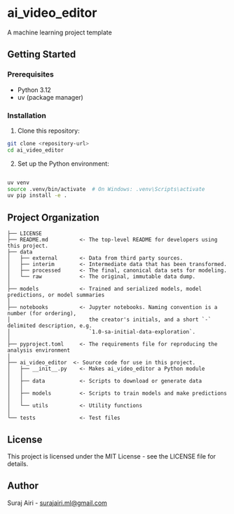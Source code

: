 # ai_video_editor

A machine learning project template

## Getting Started

### Prerequisites

- Python 3.12
- uv (package manager)

### Installation

1. Clone this repository:
```bash
git clone <repository-url>
cd ai_video_editor
```

2. Set up the Python environment:
```bash

uv venv
source .venv/bin/activate  # On Windows: .venv\Scripts\activate
uv pip install -e .

```

## Project Organization

    ├── LICENSE
    ├── README.md          <- The top-level README for developers using this project.
    ├── data
    │   ├── external       <- Data from third party sources.
    │   ├── interim        <- Intermediate data that has been transformed.
    │   ├── processed      <- The final, canonical data sets for modeling.
    │   └── raw            <- The original, immutable data dump.
    │
    ├── models             <- Trained and serialized models, model predictions, or model summaries
    │
    ├── notebooks          <- Jupyter notebooks. Naming convention is a number (for ordering),
    │                         the creator's initials, and a short `-` delimited description, e.g.
    │                         `1.0-sa-initial-data-exploration`.
    │
    ├── pyproject.toml     <- The requirements file for reproducing the analysis environment
    │
    ├── ai_video_editor  <- Source code for use in this project.
    │   ├── __init__.py    <- Makes ai_video_editor a Python module
    │   │
    │   ├── data           <- Scripts to download or generate data
    │   │
    │   ├── models         <- Scripts to train models and make predictions
    │   │
    │   └── utils          <- Utility functions
    │
    └── tests              <- Test files

## License

This project is licensed under the MIT License - see the LICENSE file for details.

## Author

Suraj Airi - surajairi.ml@gmail.com